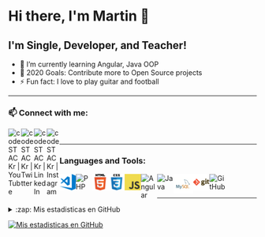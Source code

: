 # Hi there, I'm Martin 👋



## I'm Single, Developer, and Teacher!

- 🌱 I’m currently learning Angular, Java OOP
- 🥅 2020 Goals: Contribute more to Open Source projects
- ⚡ Fun fact: I love to play guitar and football

---

### 📫 Connect with me:

[<img align="left" alt="codeSTACKr | YouTube" width="26px" src="https://cdn.jsdelivr.net/npm/simple-icons@v3/icons/youtube.svg" />][youtube]
[<img align="left" alt="codeSTACKr | Twitter" width="26px" src="https://cdn.jsdelivr.net/npm/simple-icons@v3/icons/twitter.svg" />][twitter]
[<img align="left" alt="codeSTACKr | LinkedIn" width="26px" src="https://cdn.jsdelivr.net/npm/simple-icons@v3/icons/linkedin.svg" />][linkedin]
[<img align="left" alt="codeSTACKr | Instagram" width="26px" src="https://cdn.jsdelivr.net/npm/simple-icons@v3/icons/instagram.svg" />][instagram]

<br />

---

### Languages and Tools:

[<img align="left" alt="Visual Studio Code" width="33px" src="https://raw.githubusercontent.com/github/explore/80688e429a7d4ef2fca1e82350fe8e3517d3494d/topics/visual-studio-code/visual-studio-code.png" />][visualstudio]
<img  align="left" alt="PHP" width="33px" src="https://cdn.jsdelivr.net/npm/programming-languages-logos/src/php/php.png">
<img align="left" alt="HTML5" width="33px" src="https://raw.githubusercontent.com/github/explore/80688e429a7d4ef2fca1e82350fe8e3517d3494d/topics/html/html.png" />
<img align="left" alt="CSS3" width="33px" src="https://raw.githubusercontent.com/github/explore/80688e429a7d4ef2fca1e82350fe8e3517d3494d/topics/css/css.png" />
<img align="left" alt="JavaScript" width="33px" src="https://raw.githubusercontent.com/github/explore/80688e429a7d4ef2fca1e82350fe8e3517d3494d/topics/javascript/javascript.png" />
<img align="left" alt="Angular" width="33px" src="https://img.icons8.com/color/48/000000/angularjs.png"/>
<img  align="left" alt="Java" width="33px" src="https://cdn.jsdelivr.net/npm/programming-languages-logos/src/java/java.png">
<img align="left" alt="MySQL" width="40px" src="https://raw.githubusercontent.com/github/explore/80688e429a7d4ef2fca1e82350fe8e3517d3494d/topics/mysql/mysql.png" />
<img align="left" alt="Git" width="33px" src="https://raw.githubusercontent.com/github/explore/80688e429a7d4ef2fca1e82350fe8e3517d3494d/topics/git/git.png" />
<img  align="left" alt="GitHub" width="33px" src="https://img.icons8.com/fluent/48/000000/github.png"/>

<br />
<br />

---

<details>

  <summary>:zap: Mis estadisticas en GitHub</summary>

  <img align="left" alt="Mis estadisticas en GitHub" src="https://github-readme-stats.vercel.app/api?username=martinignaciolopardo&hide_border=true" />

</details>

[![Mis estadisticas en GitHub](https://github-readme-stats.vercel.app/api?username=martinignaciolopardo)](https://github.com/anuraghazra/github-readme-stats)

[twitter]: https://twitter.com/Tinchol2
[youtube]: https://youtube.com/user/tinchol1
[instagram]: https://www.instagram.com/martinlopardo
[linkedin]: https://www.linkedin.com/in/martin-ignacio-lopardo-53919619b
[visualstudio]: https://code.visualstudio.com/